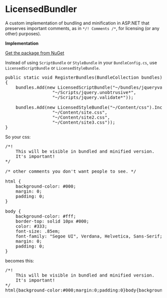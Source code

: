 LicensedBundler
===============

A custom implementation of bundling and minification in ASP.NET that preserves important comments, as in `*/! Comments /*`, for licensing (or any other) purposes).

**Implementation**


[Get the package from NuGet](https://www.nuget.org/packages/LicensedBundler/)

Instead of using `ScriptBundle` or `StyleBundle` in your `BundleConfig.cs`, use `LicensedScriptBundle` or `LicensedStyleBundle`.

<pre>
public static void RegisterBundles(BundleCollection bundles)
{
    bundles.Add(new LicensedScriptBundle("~/bundles/jqueryval").Include(
                  "~/Scripts/jquery.unobtrusive*",
                  "~/Scripts/jquery.validate*"));
                  
    bundles.Add(new LicensedStyleBundle("~/Content/css").Include(
                  "~/Content/site.css",
                  "~/Content/site2.css",
                  "~/Content/site3.css"));
}
</pre>

So your css:
<pre>
/*! 
    This will be visible in bundled and minified version.
    It's important!
*/

/* other comments you don't want people to see. */

html {
    background-color: #000;
    margin: 0;
    padding: 0;
}

body {
    background-color: #fff;
    border-top: solid 10px #000;
    color: #333;
    font-size: .85em;
    font-family: "Segoe UI", Verdana, Helvetica, Sans-Serif;
    margin: 0;
    padding: 0;
}
</pre>

becomes this:

<pre>
/*! 
    This will be visible in bundled and minified version.
    It's important!
*/
html{background-color:#000;margin:0;padding:0}body{background-color:#fff;border-top:solid 10px #000;color:#333;font-size:.85em;font-family:"Segoe UI",Verdana,Helvetica,Sans-Serif;margin:0;padding:0}
</pre>
